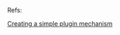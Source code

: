 

Refs:

[Creating a simple plugin mechanism](https://code.msdn.microsoft.com/windowsdesktop/Creating-a-simple-plugin-b6174b62)
